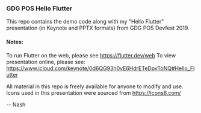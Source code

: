 ### GDG POS Hello Flutter 
This repo contains the demo code along with my "Hello Flutter" presentation  (in Keynote and PPTX formats) from GDG POS Devfest 2019. 

#### Notes: 
To run Flutter on the web, please see https://flutter.dev/web
To view presentation online, please see: https://www.icloud.com/keynote/0d6QG93h0vE6HdrETeDpvToNQ#Hello_Flutter 

All material in this repo is freely available for anyone to modify and use. Icons used in this presentation were sourced from https://icons8.com/

-- Nash 